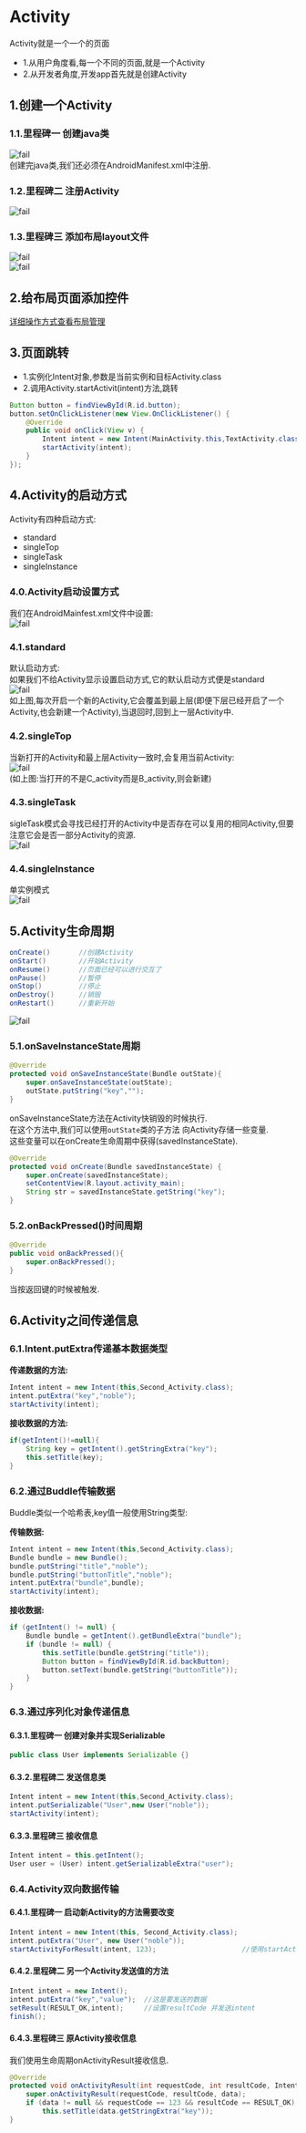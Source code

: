 # Activity
Activity就是一个一个的页面<br>
- 1.从用户角度看,每一个不同的页面,就是一个Activity
- 2.从开发者角度,开发app首先就是创建Activity

## 1.创建一个Activity
### 1.1.里程碑一 创建java类
![fail](img/1.1.PNG)<br>
创建完java类,我们还必须在AndroidManifest.xml中注册.<br>

### 1.2.里程碑二 注册Activity
![fail](img/1.2.PNG)<br>

### 1.3.里程碑三 添加布局layout文件
![fail](img/1.3.PNG)<br>
![fail](img/1.4.PNG)<br>

## 2.给布局页面添加控件
[详细操作方式查看布局管理](https://github.com/pitifulnoble/computer_net/tree/master/%E5%AE%89%E5%8D%93%E5%BC%80%E5%8F%91/02.UI%E6%8E%A7%E4%BB%B6)<br>

## 3.页面跳转
- 1.实例化Intent对象,参数是当前实例和目标Activity.class
- 2.调用Activity.startActivit(intent)方法,跳转


```java
Button button = findViewById(R.id.button);
button.setOnClickListener(new View.OnClickListener() {
    @Override
    public void onClick(View v) {
        Intent intent = new Intent(MainActivity.this,TextActivity.class);
        startActivity(intent);
    }
});
```

## 4.Activity的启动方式
Activity有四种启动方式:<br>
- standard
- singleTop
- singleTask
- singleInstance

### 4.0.Activity启动设置方式
我们在AndroidMainfest.xml文件中设置:<br>
![fail](img/1.9.PNG)<br>

### 4.1.standard
默认启动方式:<br>
如果我们不给Activity显示设置启动方式,它的默认启动方式便是standard<br>
![fail](img/1.5.PNG)<br>
如上图,每次开启一个新的Activity,它会覆盖到最上层(即便下层已经开启了一个Activity,也会新建一个Activity),当退回时,回到上一层Activity中.<br>

### 4.2.singleTop
当新打开的Activity和最上层Activity一致时,会复用当前Activity:<br>
![fail](img/1.6.PNG)<br>
(如上图:当打开的不是C_activity而是B_activity,则会新建)<br>

### 4.3.singleTask
sigleTask模式会寻找已经打开的Activity中是否存在可以复用的相同Activity,但要注意它会是否一部分Activity的资源.<br>
![fail](img/1.7.PNG)<br>

### 4.4.singleInstance
单实例模式<br>
![fail](img/1.8.PNG)<br>

## 5.Activity生命周期
```java
onCreate()       //创建Activity
onStart()        //开始Activity
onResume()       //页面已经可以进行交互了
onPause()        //暂停
onStop()         //停止
onDestroy()      //销毁
onRestart()      //重新开始
```
![fail](img/1.10.PNG)<br>

### 5.1.onSaveInstanceState周期
```java
@Override
protected void onSaveInstanceState(Bundle outState){
    super.onSaveInstanceState(outState);
    outState.putString("key","");
}
```
onSaveInstanceState方法在Activity快销毁的时候执行.<br>
在这个方法中,我们可以使用``outState``类的子方法 向Activity存储一些变量.<br>
这些变量可以在onCreate生命周期中获得(savedInstanceState).<br>

```java
@Override
protected void onCreate(Bundle savedInstanceState) {
    super.onCreate(savedInstanceState);
    setContentView(R.layout.activity_main);
    String str = savedInstanceState.getString("key");
}
```

### 5.2.onBackPressed()时间周期
```java
@Override
public void onBackPressed(){
    super.onBackPressed();
}
```
当按返回键的时候被触发.<br>

## 6.Activity之间传递信息
### 6.1.Intent.putExtra传递基本数据类型

**传递数据的方法:**<br>
```java
Intent intent = new Intent(this,Second_Activity.class);
intent.putExtra("key","noble");
startActivity(intent);
```

**接收数据的方法:**<br>
```java
if(getIntent()!=null){
    String key = getIntent().getStringExtra("key");
    this.setTitle(key);
}
```

### 6.2.通过Buddle传输数据
Buddle类似一个哈希表,key值一般使用String类型:<br>

**传输数据:**<br>
```java
Intent intent = new Intent(this,Second_Activity.class);
Bundle bundle = new Bundle();
bundle.putString("title","noble");
bundle.putString("buttonTitle","noble");
intent.putExtra("bundle",bundle);
startActivity(intent);
```

**接收数据:**<br>
```java
if (getIntent() != null) {
    Bundle bundle = getIntent().getBundleExtra("bundle");
    if (bundle != null) {
        this.setTitle(bundle.getString("title"));
        Button button = findViewById(R.id.backButton);
        button.setText(bundle.getString("buttonTitle"));
    }
}
```

### 6.3.通过序列化对象传递信息

#### 6.3.1.里程碑一 创建对象并实现Serializable
```java
public class User implements Serializable {}
```

#### 6.3.2.里程碑二 发送信息类
```java
Intent intent = new Intent(this,Second_Activity.class);
intent.putSerializable("User",new User("noble"));
startActivity(intent);
```

#### 6.3.3.里程碑三 接收信息
```java
Intent intent = this.getIntent();
User user = (User) intent.getSerializableExtra("user");
```

### 6.4.Activity双向数据传输
#### 6.4.1.里程碑一 启动新Activity的方法需要改变
```java
Intent intent = new Intent(this, Second_Activity.class);
intent.putExtra("User", new User("noble"));
startActivityForResult(intent, 123);                     //使用startActivityForResult传递信息 123是requestCode
```

#### 6.4.2.里程碑二 另一个Activity发送值的方法
```java
Intent intent = new Intent();
intent.putExtra("key","value");  //这是要发送的数据
setResult(RESULT_OK,intent);     //设置resultCode 并发送intent
finish();
```

#### 6.4.3.里程碑三 原Activity接收信息
我们使用生命周期onActivityResult接收信息.<br>
```java
@Override
protected void onActivityResult(int requestCode, int resultCode, Intent data) {
    super.onActivityResult(requestCode, resultCode, data);
    if (data != null && requestCode == 123 && resultCode == RESULT_OK)
        this.setTitle(data.getStringExtra("key"));
}
```